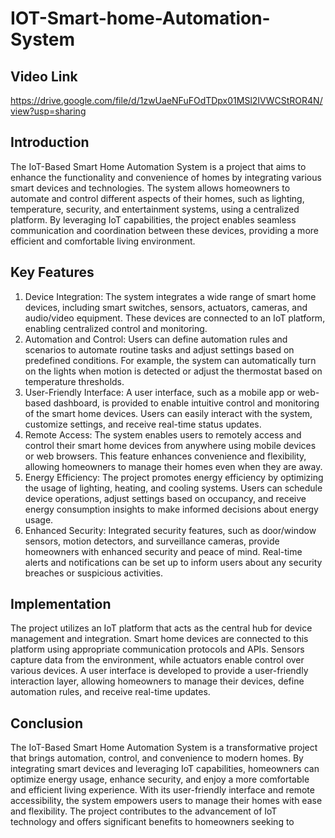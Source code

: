 # IOT-Smart-home-Automation-System

## Video Link 
https://drive.google.com/file/d/1zwUaeNFuFOdTDpx01MSl2IVWCStROR4N/view?usp=sharing

## Introduction
The IoT-Based Smart Home Automation System is a project that aims to enhance the functionality and
convenience of homes by integrating various smart devices and technologies. The system allows
homeowners to automate and control different aspects of their homes, such as lighting, temperature,
security, and entertainment systems, using a centralized platform. By leveraging IoT capabilities, the
project enables seamless communication and coordination between these devices, providing a more
efficient and comfortable living environment.

## Key Features
1. Device Integration: The system integrates a wide range of smart home devices, including smart
switches, sensors, actuators, cameras, and audio/video equipment. These devices are connected to an
IoT platform, enabling centralized control and monitoring.
2. Automation and Control: Users can define automation rules and scenarios to automate routine
tasks and adjust settings based on predefined conditions. For example, the system can automatically
turn on the lights when motion is detected or adjust the thermostat based on temperature thresholds.
3. User-Friendly Interface: A user interface, such as a mobile app or web-based dashboard, is
provided to enable intuitive control and monitoring of the smart home devices. Users can easily interact
with the system, customize settings, and receive real-time status updates.
4. Remote Access: The system enables users to remotely access and control their smart home
devices from anywhere using mobile devices or web browsers. This feature enhances convenience and
flexibility, allowing homeowners to manage their homes even when they are away.
5. Energy Efficiency: The project promotes energy efficiency by optimizing the usage of lighting,
heating, and cooling systems. Users can schedule device operations, adjust settings based on occupancy,
and receive energy consumption insights to make informed decisions about energy usage.
6. Enhanced Security: Integrated security features, such as door/window sensors, motion
detectors, and surveillance cameras, provide homeowners with enhanced security and peace of mind.
Real-time alerts and notifications can be set up to inform users about any security breaches or
suspicious activities.

## Implementation
The project utilizes an IoT platform that acts as the central hub for device management and integration.
Smart home devices are connected to this platform using appropriate communication protocols and
APIs. Sensors capture data from the environment, while actuators enable control over various devices. A
user interface is developed to provide a user-friendly interaction layer, allowing homeowners to manage
their devices, define automation rules, and receive real-time updates.

## Conclusion
The IoT-Based Smart Home Automation System is a transformative project that brings automation,
control, and convenience to modern homes. By integrating smart devices and leveraging IoT capabilities,
homeowners can optimize energy usage, enhance security, and enjoy a more comfortable and efficient
living experience. With its user-friendly interface and remote accessibility, the system empowers users
to manage their homes with ease and flexibility. The project contributes to the advancement of IoT
technology and offers significant benefits to homeowners seeking to
